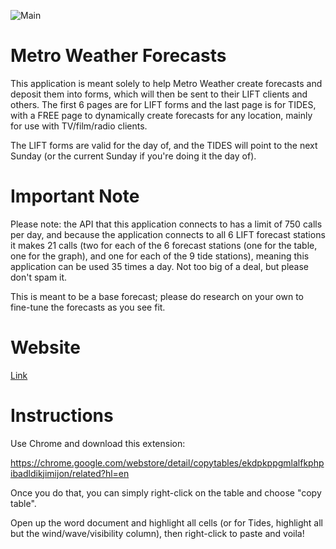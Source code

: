 ![Main](https://imgur.com/hEMyY77)

# Metro Weather Forecasts

This application is meant solely to help Metro Weather create forecasts and deposit them into forms, which will then be sent to their LIFT clients and others. The first 6 pages are for LIFT forms and the last page is for TIDES, with a FREE page to dynamically create forecasts for any location, mainly for use with TV/film/radio clients.

The LIFT forms are valid for the day of, and the TIDES will point to the next Sunday (or the current Sunday if you're doing it the day of).

# Important Note

Please note: the API that this application connects to has a limit of 750 calls per day, and because the application connects to all 6 LIFT forecast stations it makes 21 calls (two for each of the 6 forecast stations (one for the table, one for the graph), and one for each of the 9 tide stations), meaning this application can be used 35 times a day. Not too big of a deal, but please don't spam it.

This is meant to be a base forecast; please do research on your own to fine-tune the forecasts as you see fit.

# Website

[Link](https://metroweatherforms.herokuapp.com/)

# Instructions

Use Chrome and download this extension:

https://chrome.google.com/webstore/detail/copytables/ekdpkppgmlalfkphpibadldikjimijon/related?hl=en

Once you do that, you can simply right-click on the table and choose "copy table".

Open up the word document and highlight all cells (or for Tides, highlight all but the wind/wave/visibility column), then right-click to paste and voila!

